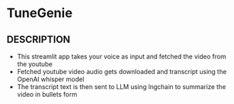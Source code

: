 # TuneGenie
## DESCRIPTION
- This streamlit app takes your voice as input and fetched the video from the youtube
- Fetched youtube video audio gets downloaded and transcript using the OpenAI whisper model
- The transcript text is then sent to LLM using lngchain to summarize the video in bullets form

